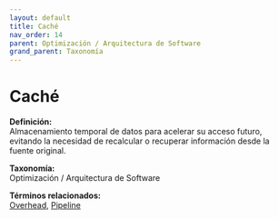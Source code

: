 ```yaml
---
layout: default
title: Caché
nav_order: 14
parent: Optimización / Arquitectura de Software
grand_parent: Taxonomía
---
```


# Caché

**Definición:**  
Almacenamiento temporal de datos para acelerar su acceso futuro, evitando la necesidad de recalcular o recuperar información desde la fuente original.

**Taxonomía:**  
Optimización / Arquitectura de Software

**Términos relacionados:**  
[Overhead](https://maleniski.github.io/diccionario-angl-tec-mx/docs/taxonomia/optimización-/-arquitectura-de-software/overhead.html), [Pipeline](https://maleniski.github.io/diccionario-angl-tec-mx/docs/taxonomia/optimización-/-arquitectura-de-software/pipeline.html)
